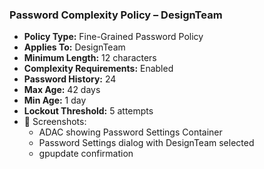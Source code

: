 ### Password Complexity Policy – DesignTeam

- **Policy Type:** Fine-Grained Password Policy
- **Applies To:** DesignTeam
- **Minimum Length:** 12 characters
- **Complexity Requirements:** Enabled
- **Password History:** 24
- **Max Age:** 42 days
- **Min Age:** 1 day
- **Lockout Threshold:** 5 attempts
- 📸 Screenshots:
  - ADAC showing Password Settings Container
  - Password Settings dialog with DesignTeam selected
  - gpupdate confirmation
